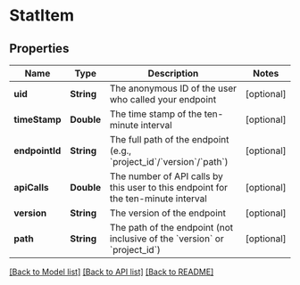 # StatItem

## Properties
Name | Type | Description | Notes
------------ | ------------- | ------------- | -------------
**uid** | **String** | The anonymous ID of the user who called your endpoint  | [optional] 
**timeStamp** | **Double** | The time stamp of the ten-minute interval  | [optional] 
**endpointId** | **String** | The full path of the endpoint (e.g., &#x60;project_id&#x60;/&#x60;version&#x60;/&#x60;path&#x60;)  | [optional] 
**apiCalls** | **Double** | The number of API calls by this user to this endpoint for the ten-minute interval  | [optional] 
**version** | **String** | The version of the endpoint | [optional] 
**path** | **String** | The path of the endpoint (not inclusive of the &#x60;version&#x60; or &#x60;project_id&#x60;) | [optional] 

[[Back to Model list]](../README.md#documentation-for-models) [[Back to API list]](../README.md#documentation-for-api-endpoints) [[Back to README]](../README.md)


